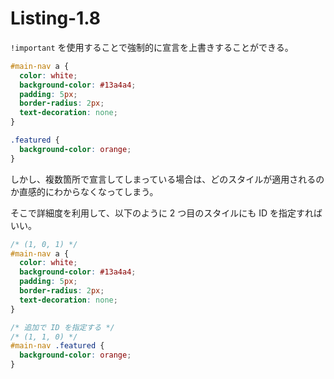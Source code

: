 # Listing-1.8

`!important` を使用することで強制的に宣言を上書きすることができる。

```css
#main-nav a {
  color: white;
  background-color: #13a4a4;
  padding: 5px;
  border-radius: 2px;
  text-decoration: none;
}

.featured {
  background-color: orange;
}
```

しかし、複数箇所で宣言してしまっている場合は、どのスタイルが適用されるのか直感的にわからなくなってしまう。

そこで詳細度を利用して、以下のように 2 つ目のスタイルにも ID を指定すればいい。

```css
/* (1, 0, 1) */
#main-nav a {
  color: white;
  background-color: #13a4a4;
  padding: 5px;
  border-radius: 2px;
  text-decoration: none;
}

/* 追加で ID を指定する */
/* (1, 1, 0) */
#main-nav .featured {
  background-color: orange;
}
```
